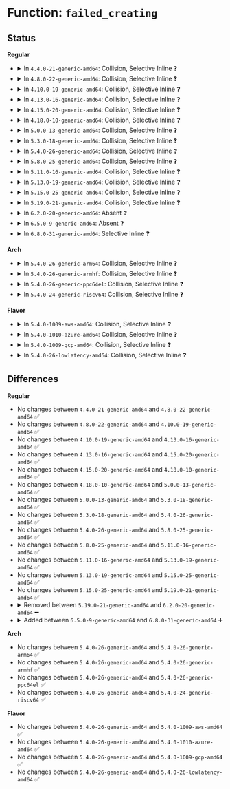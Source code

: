 # Function: <code>failed_creating</code>

## Status
<b>Regular</b>
<ul>
<li>
<details>
<summary>In <code>4.4.0-21-generic-amd64</code>: Collision, Selective Inline ❓</summary>

```c
struct dentry * failed_creating(struct dentry * dentry)
```

```json
{
  "name": "failed_creating",
  "collision_type": "Static-Static Collision",
  "inline_type": "Selective",
  "funcs": [
    {
      "addr": 18446744071582109984,
      "name": "failed_creating",
      "external": false,
      "loc": "fs/debugfs/inode.c:283",
      "file": "fs/debugfs/inode.c",
      "inline": "seen, unknown",
      "caller_inline": [],
      "caller_func": [
        "fs/debugfs/inode.c:debugfs_create_automount",
        "fs/debugfs/inode.c:debugfs_create_symlink",
        "fs/debugfs/inode.c:debugfs_create_dir",
        "fs/debugfs/inode.c:debugfs_create_file"
      ]
    },
    {
      "addr": 18446744071582118893,
      "name": "failed_creating",
      "external": false,
      "loc": "fs/tracefs/inode.c:352",
      "file": "fs/tracefs/inode.c",
      "inline": "not declared, inlined",
      "caller_inline": [
        "fs/tracefs/inode.c:__create_dir",
        "fs/tracefs/inode.c:tracefs_create_file"
      ],
      "caller_func": []
    }
  ],
  "symbols": [
    {
      "addr": 18446744071582109984,
      "name": "failed_creating",
      "section": ".text",
      "bind": "STB_LOCAL",
      "size": 65
    }
  ]
}
```
</details>
</li>
<li>
<details>
<summary>In <code>4.8.0-22-generic-amd64</code>: Collision, Selective Inline ❓</summary>

```c
struct dentry * failed_creating(struct dentry * dentry)
```

```json
{
  "name": "failed_creating",
  "collision_type": "Static-Static Collision",
  "inline_type": "Selective",
  "funcs": [
    {
      "addr": 18446744071582326368,
      "name": "failed_creating",
      "external": false,
      "loc": "fs/debugfs/inode.c:289",
      "file": "fs/debugfs/inode.c",
      "inline": "seen, unknown",
      "caller_inline": [],
      "caller_func": [
        "fs/debugfs/inode.c:debugfs_create_symlink",
        "fs/debugfs/inode.c:debugfs_create_automount",
        "fs/debugfs/inode.c:debugfs_create_dir",
        "fs/debugfs/inode.c:__debugfs_create_file"
      ]
    },
    {
      "addr": 18446744071582337200,
      "name": "failed_creating",
      "external": false,
      "loc": "fs/tracefs/inode.c:352",
      "file": "fs/tracefs/inode.c",
      "inline": "not declared, inlined",
      "caller_inline": [
        "fs/tracefs/inode.c:__create_dir",
        "fs/tracefs/inode.c:tracefs_create_file"
      ],
      "caller_func": []
    }
  ],
  "symbols": [
    {
      "addr": 18446744071582326368,
      "name": "failed_creating",
      "section": ".text",
      "bind": "STB_LOCAL",
      "size": 65
    }
  ]
}
```
</details>
</li>
<li>
<details>
<summary>In <code>4.10.0-19-generic-amd64</code>: Collision, Selective Inline ❓</summary>

```c
struct dentry * failed_creating(struct dentry * dentry)
```

```json
{
  "name": "failed_creating",
  "collision_type": "Static-Static Collision",
  "inline_type": "Selective",
  "funcs": [
    {
      "addr": 18446744071582417184,
      "name": "failed_creating",
      "external": false,
      "loc": "fs/debugfs/inode.c:289",
      "file": "fs/debugfs/inode.c",
      "inline": "seen, unknown",
      "caller_inline": [],
      "caller_func": [
        "fs/debugfs/inode.c:debugfs_create_symlink",
        "fs/debugfs/inode.c:debugfs_create_automount",
        "fs/debugfs/inode.c:debugfs_create_dir",
        "fs/debugfs/inode.c:__debugfs_create_file"
      ]
    },
    {
      "addr": 18446744071582428016,
      "name": "failed_creating",
      "external": false,
      "loc": "fs/tracefs/inode.c:352",
      "file": "fs/tracefs/inode.c",
      "inline": "not declared, inlined",
      "caller_inline": [
        "fs/tracefs/inode.c:__create_dir",
        "fs/tracefs/inode.c:tracefs_create_file"
      ],
      "caller_func": []
    }
  ],
  "symbols": [
    {
      "addr": 18446744071582417184,
      "name": "failed_creating",
      "section": ".text",
      "bind": "STB_LOCAL",
      "size": 65
    }
  ]
}
```
</details>
</li>
<li>
<details>
<summary>In <code>4.13.0-16-generic-amd64</code>: Collision, Selective Inline ❓</summary>

```c
struct dentry * failed_creating(struct dentry * dentry)
```

```json
{
  "name": "failed_creating",
  "collision_type": "Static-Static Collision",
  "inline_type": "Selective",
  "funcs": [
    {
      "addr": 18446744071582500176,
      "name": "failed_creating",
      "external": false,
      "loc": "fs/debugfs/inode.c:323",
      "file": "fs/debugfs/inode.c",
      "inline": "seen, unknown",
      "caller_inline": [],
      "caller_func": [
        "fs/debugfs/inode.c:debugfs_create_symlink",
        "fs/debugfs/inode.c:debugfs_create_automount",
        "fs/debugfs/inode.c:debugfs_create_dir",
        "fs/debugfs/inode.c:__debugfs_create_file"
      ]
    },
    {
      "addr": 18446744071582511552,
      "name": "failed_creating",
      "external": false,
      "loc": "fs/tracefs/inode.c:350",
      "file": "fs/tracefs/inode.c",
      "inline": "not declared, inlined",
      "caller_inline": [
        "fs/tracefs/inode.c:__create_dir",
        "fs/tracefs/inode.c:tracefs_create_file"
      ],
      "caller_func": []
    }
  ],
  "symbols": [
    {
      "addr": 18446744071582500176,
      "name": "failed_creating",
      "section": ".text",
      "bind": "STB_LOCAL",
      "size": 65
    }
  ]
}
```
</details>
</li>
<li>
<details>
<summary>In <code>4.15.0-20-generic-amd64</code>: Collision, Selective Inline ❓</summary>

```c
struct dentry * failed_creating(struct dentry * dentry)
```

```json
{
  "name": "failed_creating",
  "collision_type": "Static-Static Collision",
  "inline_type": "Selective",
  "funcs": [
    {
      "addr": 18446744071582651392,
      "name": "failed_creating",
      "external": false,
      "loc": "fs/debugfs/inode.c:325",
      "file": "fs/debugfs/inode.c",
      "inline": "seen, unknown",
      "caller_inline": [],
      "caller_func": [
        "fs/debugfs/inode.c:debugfs_create_symlink",
        "fs/debugfs/inode.c:debugfs_create_automount",
        "fs/debugfs/inode.c:debugfs_create_dir",
        "fs/debugfs/inode.c:__debugfs_create_file"
      ]
    },
    {
      "addr": 18446744071582663168,
      "name": "failed_creating",
      "external": false,
      "loc": "fs/tracefs/inode.c:350",
      "file": "fs/tracefs/inode.c",
      "inline": "not declared, inlined",
      "caller_inline": [
        "fs/tracefs/inode.c:__create_dir",
        "fs/tracefs/inode.c:tracefs_create_file"
      ],
      "caller_func": []
    }
  ],
  "symbols": [
    {
      "addr": 18446744071582651392,
      "name": "failed_creating",
      "section": ".text",
      "bind": "STB_LOCAL",
      "size": 65
    }
  ]
}
```
</details>
</li>
<li>
<details>
<summary>In <code>4.18.0-10-generic-amd64</code>: Collision, Selective Inline ❓</summary>

```c
struct dentry * failed_creating(struct dentry * dentry)
```

```json
{
  "name": "failed_creating",
  "collision_type": "Static-Static Collision",
  "inline_type": "Selective",
  "funcs": [
    {
      "addr": 18446744071582845584,
      "name": "failed_creating",
      "external": false,
      "loc": "fs/debugfs/inode.c:347",
      "file": "fs/debugfs/inode.c",
      "inline": "seen, unknown",
      "caller_inline": [],
      "caller_func": [
        "fs/debugfs/inode.c:debugfs_create_symlink",
        "fs/debugfs/inode.c:debugfs_create_automount",
        "fs/debugfs/inode.c:debugfs_create_dir",
        "fs/debugfs/inode.c:__debugfs_create_file"
      ]
    },
    {
      "addr": 18446744071582856660,
      "name": "failed_creating",
      "external": false,
      "loc": "fs/tracefs/inode.c:350",
      "file": "fs/tracefs/inode.c",
      "inline": "not declared, inlined",
      "caller_inline": [
        "fs/tracefs/inode.c:__create_dir",
        "fs/tracefs/inode.c:tracefs_create_file"
      ],
      "caller_func": []
    }
  ],
  "symbols": [
    {
      "addr": 18446744071582845584,
      "name": "failed_creating",
      "section": ".text",
      "bind": "STB_LOCAL",
      "size": 65
    }
  ]
}
```
</details>
</li>
<li>
<details>
<summary>In <code>5.0.0-13-generic-amd64</code>: Collision, Selective Inline ❓</summary>

```c
struct dentry * failed_creating(struct dentry * dentry)
```

```json
{
  "name": "failed_creating",
  "collision_type": "Static-Static Collision",
  "inline_type": "Selective",
  "funcs": [
    {
      "addr": 18446744071582953760,
      "name": "failed_creating",
      "external": false,
      "loc": "fs/debugfs/inode.c:347",
      "file": "fs/debugfs/inode.c",
      "inline": "seen, unknown",
      "caller_inline": [],
      "caller_func": [
        "fs/debugfs/inode.c:debugfs_create_symlink",
        "fs/debugfs/inode.c:debugfs_create_automount",
        "fs/debugfs/inode.c:debugfs_create_dir",
        "fs/debugfs/inode.c:__debugfs_create_file"
      ]
    },
    {
      "addr": 18446744071582964932,
      "name": "failed_creating",
      "external": false,
      "loc": "fs/tracefs/inode.c:350",
      "file": "fs/tracefs/inode.c",
      "inline": "not declared, inlined",
      "caller_inline": [
        "fs/tracefs/inode.c:__create_dir",
        "fs/tracefs/inode.c:tracefs_create_file"
      ],
      "caller_func": []
    }
  ],
  "symbols": [
    {
      "addr": 18446744071582953760,
      "name": "failed_creating",
      "section": ".text",
      "bind": "STB_LOCAL",
      "size": 70
    }
  ]
}
```
</details>
</li>
<li>
<details>
<summary>In <code>5.3.0-18-generic-amd64</code>: Collision, Selective Inline ❓</summary>

```c
struct dentry * failed_creating(struct dentry * dentry)
```

```json
{
  "name": "failed_creating",
  "collision_type": "Static-Static Collision",
  "inline_type": "Selective",
  "funcs": [
    {
      "addr": 18446744071583137685,
      "name": "failed_creating",
      "external": false,
      "loc": "fs/debugfs/inode.c:357",
      "file": "fs/debugfs/inode.c",
      "inline": "seen, unknown",
      "caller_inline": [],
      "caller_func": [
        "fs/debugfs/inode.c:debugfs_create_symlink",
        "fs/debugfs/inode.c:debugfs_create_automount",
        "fs/debugfs/inode.c:debugfs_create_dir",
        "fs/debugfs/inode.c:__debugfs_create_file"
      ]
    },
    {
      "addr": 18446744071583145841,
      "name": "failed_creating",
      "external": false,
      "loc": "fs/tracefs/inode.c:346",
      "file": "fs/tracefs/inode.c",
      "inline": "not declared, inlined",
      "caller_inline": [
        "fs/tracefs/inode.c:__create_dir",
        "fs/tracefs/inode.c:tracefs_create_file"
      ],
      "caller_func": []
    }
  ],
  "symbols": [
    {
      "addr": 18446744071583137685,
      "name": "failed_creating",
      "section": ".text",
      "bind": "STB_LOCAL",
      "size": 72
    }
  ]
}
```
</details>
</li>
<li>
<details>
<summary>In <code>5.4.0-26-generic-amd64</code>: Collision, Selective Inline ❓</summary>

```c
struct dentry * failed_creating(struct dentry * dentry)
```

```json
{
  "name": "failed_creating",
  "collision_type": "Static-Static Collision",
  "inline_type": "Selective",
  "funcs": [
    {
      "addr": 18446744071583243861,
      "name": "failed_creating",
      "external": false,
      "loc": "fs/debugfs/inode.c:359",
      "file": "fs/debugfs/inode.c",
      "inline": "seen, unknown",
      "caller_inline": [],
      "caller_func": [
        "fs/debugfs/inode.c:debugfs_create_symlink",
        "fs/debugfs/inode.c:debugfs_create_automount",
        "fs/debugfs/inode.c:debugfs_create_dir",
        "fs/debugfs/inode.c:__debugfs_create_file"
      ]
    },
    {
      "addr": 18446744071583251905,
      "name": "failed_creating",
      "external": false,
      "loc": "fs/tracefs/inode.c:347",
      "file": "fs/tracefs/inode.c",
      "inline": "not declared, inlined",
      "caller_inline": [
        "fs/tracefs/inode.c:__create_dir",
        "fs/tracefs/inode.c:tracefs_create_file"
      ],
      "caller_func": []
    }
  ],
  "symbols": [
    {
      "addr": 18446744071583243861,
      "name": "failed_creating",
      "section": ".text",
      "bind": "STB_LOCAL",
      "size": 72
    }
  ]
}
```
</details>
</li>
<li>
<details>
<summary>In <code>5.8.0-25-generic-amd64</code>: Collision, Selective Inline ❓</summary>

```c
struct dentry * failed_creating(struct dentry * dentry)
```

```json
{
  "name": "failed_creating",
  "collision_type": "Static-Static Collision",
  "inline_type": "Selective",
  "funcs": [
    {
      "addr": 18446744071583570573,
      "name": "failed_creating",
      "external": false,
      "loc": "fs/debugfs/inode.c:358",
      "file": "fs/debugfs/inode.c",
      "inline": "seen, unknown",
      "caller_inline": [],
      "caller_func": [
        "fs/debugfs/inode.c:debugfs_create_symlink",
        "fs/debugfs/inode.c:debugfs_create_automount",
        "fs/debugfs/inode.c:debugfs_create_dir",
        "fs/debugfs/inode.c:__debugfs_create_file"
      ]
    },
    {
      "addr": 18446744071583578881,
      "name": "failed_creating",
      "external": false,
      "loc": "fs/tracefs/inode.c:350",
      "file": "fs/tracefs/inode.c",
      "inline": "not declared, inlined",
      "caller_inline": [
        "fs/tracefs/inode.c:__create_dir",
        "fs/tracefs/inode.c:tracefs_create_file"
      ],
      "caller_func": []
    }
  ],
  "symbols": [
    {
      "addr": 18446744071583570573,
      "name": "failed_creating",
      "section": ".text",
      "bind": "STB_LOCAL",
      "size": 72
    }
  ]
}
```
</details>
</li>
<li>
<details>
<summary>In <code>5.11.0-16-generic-amd64</code>: Collision, Selective Inline ❓</summary>

```c
struct dentry * failed_creating(struct dentry * dentry)
```

```json
{
  "name": "failed_creating",
  "collision_type": "Static-Static Collision",
  "inline_type": "Selective",
  "funcs": [
    {
      "addr": 18446744071583690732,
      "name": "failed_creating",
      "external": false,
      "loc": "fs/debugfs/inode.c:368",
      "file": "fs/debugfs/inode.c",
      "inline": "not declared, inlined",
      "caller_inline": [
        "fs/debugfs/inode.c:debugfs_create_automount",
        "fs/debugfs/inode.c:debugfs_create_dir",
        "fs/debugfs/inode.c:__debugfs_create_file"
      ],
      "caller_func": [
        "fs/debugfs/inode.c:debugfs_create_symlink",
        "fs/debugfs/inode.c:debugfs_create_automount",
        "fs/debugfs/inode.c:debugfs_create_dir",
        "fs/debugfs/inode.c:__debugfs_create_file"
      ]
    },
    {
      "addr": 18446744071583699303,
      "name": "failed_creating",
      "external": false,
      "loc": "fs/tracefs/inode.c:350",
      "file": "fs/tracefs/inode.c",
      "inline": "not declared, inlined",
      "caller_inline": [
        "fs/tracefs/inode.c:__create_dir",
        "fs/tracefs/inode.c:tracefs_create_file"
      ],
      "caller_func": []
    }
  ],
  "symbols": [
    {
      "addr": 18446744071583687920,
      "name": "failed_creating",
      "section": ".text",
      "bind": "STB_LOCAL",
      "size": 74
    }
  ]
}
```
</details>
</li>
<li>
<details>
<summary>In <code>5.13.0-19-generic-amd64</code>: Collision, Selective Inline ❓</summary>

```c
struct dentry * failed_creating(struct dentry * dentry)
```

```json
{
  "name": "failed_creating",
  "collision_type": "Static-Static Collision",
  "inline_type": "Selective",
  "funcs": [
    {
      "addr": 18446744071583715276,
      "name": "failed_creating",
      "external": false,
      "loc": "fs/debugfs/inode.c:372",
      "file": "fs/debugfs/inode.c",
      "inline": "not declared, inlined",
      "caller_inline": [
        "fs/debugfs/inode.c:debugfs_create_automount",
        "fs/debugfs/inode.c:debugfs_create_dir",
        "fs/debugfs/inode.c:__debugfs_create_file"
      ],
      "caller_func": [
        "fs/debugfs/inode.c:debugfs_create_symlink",
        "fs/debugfs/inode.c:debugfs_create_automount",
        "fs/debugfs/inode.c:debugfs_create_dir",
        "fs/debugfs/inode.c:__debugfs_create_file"
      ]
    },
    {
      "addr": 18446744071583724183,
      "name": "failed_creating",
      "external": false,
      "loc": "fs/tracefs/inode.c:352",
      "file": "fs/tracefs/inode.c",
      "inline": "not declared, inlined",
      "caller_inline": [
        "fs/tracefs/inode.c:__create_dir",
        "fs/tracefs/inode.c:tracefs_create_file"
      ],
      "caller_func": []
    }
  ],
  "symbols": [
    {
      "addr": 18446744071583712448,
      "name": "failed_creating",
      "section": ".text",
      "bind": "STB_LOCAL",
      "size": 74
    }
  ]
}
```
</details>
</li>
<li>
<details>
<summary>In <code>5.15.0-25-generic-amd64</code>: Collision, Selective Inline ❓</summary>

```c
struct dentry * failed_creating(struct dentry * dentry)
```

```json
{
  "name": "failed_creating",
  "collision_type": "Static-Static Collision",
  "inline_type": "Selective",
  "funcs": [
    {
      "addr": 18446744071584076024,
      "name": "failed_creating",
      "external": false,
      "loc": "fs/debugfs/inode.c:372",
      "file": "fs/debugfs/inode.c",
      "inline": "not declared, inlined",
      "caller_inline": [
        "fs/debugfs/inode.c:debugfs_create_automount",
        "fs/debugfs/inode.c:debugfs_create_dir",
        "fs/debugfs/inode.c:__debugfs_create_file"
      ],
      "caller_func": [
        "fs/debugfs/inode.c:debugfs_create_symlink",
        "fs/debugfs/inode.c:debugfs_create_automount",
        "fs/debugfs/inode.c:debugfs_create_dir",
        "fs/debugfs/inode.c:__debugfs_create_file"
      ]
    },
    {
      "addr": 18446744071584084825,
      "name": "failed_creating",
      "external": false,
      "loc": "fs/tracefs/inode.c:425",
      "file": "fs/tracefs/inode.c",
      "inline": "not declared, inlined",
      "caller_inline": [
        "fs/tracefs/inode.c:__create_dir",
        "fs/tracefs/inode.c:tracefs_create_file"
      ],
      "caller_func": []
    }
  ],
  "symbols": [
    {
      "addr": 18446744071584073024,
      "name": "failed_creating",
      "section": ".text",
      "bind": "STB_LOCAL",
      "size": 74
    }
  ]
}
```
</details>
</li>
<li>
<details>
<summary>In <code>5.19.0-21-generic-amd64</code>: Collision, Selective Inline ❓</summary>

```c
struct dentry * failed_creating(struct dentry * dentry)
```

```json
{
  "name": "failed_creating",
  "collision_type": "Static-Static Collision",
  "inline_type": "Selective",
  "funcs": [
    {
      "addr": 18446744071584667969,
      "name": "failed_creating",
      "external": false,
      "loc": "fs/debugfs/inode.c:372",
      "file": "fs/debugfs/inode.c",
      "inline": "not declared, inlined",
      "caller_inline": [
        "fs/debugfs/inode.c:debugfs_create_automount",
        "fs/debugfs/inode.c:debugfs_create_dir",
        "fs/debugfs/inode.c:__debugfs_create_file"
      ],
      "caller_func": [
        "fs/debugfs/inode.c:debugfs_create_symlink",
        "fs/debugfs/inode.c:debugfs_create_automount",
        "fs/debugfs/inode.c:debugfs_create_dir",
        "fs/debugfs/inode.c:__debugfs_create_file"
      ]
    },
    {
      "addr": 18446744071584679452,
      "name": "failed_creating",
      "external": false,
      "loc": "fs/tracefs/inode.c:425",
      "file": "fs/tracefs/inode.c",
      "inline": "not declared, inlined",
      "caller_inline": [
        "fs/tracefs/inode.c:__create_dir",
        "fs/tracefs/inode.c:tracefs_create_file"
      ],
      "caller_func": []
    }
  ],
  "symbols": [
    {
      "addr": 18446744071584664576,
      "name": "failed_creating",
      "section": ".text",
      "bind": "STB_LOCAL",
      "size": 81
    }
  ]
}
```
</details>
</li>
<li>
<details>
<summary>In <code>6.2.0-20-generic-amd64</code>: Absent ❓</summary>

```json
{
  "name": "failed_creating",
  "collision_type": "Static-Static Collision",
  "inline_type": "Full",
  "funcs": [
    {
      "addr": 18446744071585350805,
      "name": "failed_creating",
      "external": false,
      "loc": "fs/debugfs/inode.c:395",
      "file": "fs/debugfs/inode.c",
      "inline": "not declared, inlined",
      "caller_inline": [
        "fs/debugfs/inode.c:debugfs_create_symlink",
        "fs/debugfs/inode.c:debugfs_create_automount",
        "fs/debugfs/inode.c:debugfs_create_automount",
        "fs/debugfs/inode.c:debugfs_create_dir",
        "fs/debugfs/inode.c:debugfs_create_dir",
        "fs/debugfs/inode.c:__debugfs_create_file",
        "fs/debugfs/inode.c:__debugfs_create_file"
      ],
      "caller_func": []
    },
    {
      "addr": 18446744071585364636,
      "name": "failed_creating",
      "external": false,
      "loc": "fs/tracefs/inode.c:440",
      "file": "fs/tracefs/inode.c",
      "inline": "not declared, inlined",
      "caller_inline": [
        "fs/tracefs/inode.c:__create_dir",
        "fs/tracefs/inode.c:tracefs_create_file"
      ],
      "caller_func": []
    }
  ],
  "symbols": []
}
```
</details>
</li>
<li>
<details>
<summary>In <code>6.5.0-9-generic-amd64</code>: Absent ❓</summary>

```json
{
  "name": "failed_creating",
  "collision_type": "Static-Static Collision",
  "inline_type": "Full",
  "funcs": [
    {
      "addr": 18446744071585580965,
      "name": "failed_creating",
      "external": false,
      "loc": "fs/debugfs/inode.c:395",
      "file": "fs/debugfs/inode.c",
      "inline": "not declared, inlined",
      "caller_inline": [
        "fs/debugfs/inode.c:debugfs_create_symlink",
        "fs/debugfs/inode.c:debugfs_create_automount",
        "fs/debugfs/inode.c:debugfs_create_automount",
        "fs/debugfs/inode.c:debugfs_create_dir",
        "fs/debugfs/inode.c:debugfs_create_dir",
        "fs/debugfs/inode.c:__debugfs_create_file",
        "fs/debugfs/inode.c:__debugfs_create_file"
      ],
      "caller_func": []
    },
    {
      "addr": 18446744071585595036,
      "name": "failed_creating",
      "external": false,
      "loc": "fs/tracefs/inode.c:440",
      "file": "fs/tracefs/inode.c",
      "inline": "not declared, inlined",
      "caller_inline": [
        "fs/tracefs/inode.c:__create_dir",
        "fs/tracefs/inode.c:tracefs_create_file"
      ],
      "caller_func": []
    }
  ],
  "symbols": []
}
```
</details>
</li>
<li>
<details>
<summary>In <code>6.8.0-31-generic-amd64</code>: Selective Inline ❓</summary>

```c
struct dentry * failed_creating(struct dentry * dentry)
```

```json
{
  "name": "failed_creating",
  "collision_type": "Unique Static",
  "inline_type": "Selective",
  "funcs": [
    {
      "addr": 18446744071585818935,
      "name": "failed_creating",
      "external": false,
      "loc": "fs/debugfs/inode.c:402",
      "file": "fs/debugfs/inode.c",
      "inline": "not declared, inlined",
      "caller_inline": [
        "fs/debugfs/inode.c:debugfs_create_symlink",
        "fs/debugfs/inode.c:debugfs_create_automount",
        "fs/debugfs/inode.c:debugfs_create_automount",
        "fs/debugfs/inode.c:debugfs_create_dir",
        "fs/debugfs/inode.c:debugfs_create_dir",
        "fs/debugfs/inode.c:__debugfs_create_file",
        "fs/debugfs/inode.c:__debugfs_create_file"
      ],
      "caller_func": [
        "fs/debugfs/inode.c:debugfs_create_automount"
      ]
    }
  ],
  "symbols": [
    {
      "addr": 18446744071585815648,
      "name": "failed_creating",
      "section": ".text",
      "bind": "STB_LOCAL",
      "size": 81
    }
  ]
}
```
</details>
</li>
</ul>
<b>Arch</b>
<ul>
<li>
<details>
<summary>In <code>5.4.0-26-generic-arm64</code>: Collision, Selective Inline ❓</summary>

```c
struct dentry * failed_creating(struct dentry * dentry)
```

```json
{
  "name": "failed_creating",
  "collision_type": "Static-Static Collision",
  "inline_type": "Selective",
  "funcs": [
    {
      "addr": 18446603336494967920,
      "name": "failed_creating",
      "external": false,
      "loc": "fs/debugfs/inode.c:359",
      "file": "fs/debugfs/inode.c",
      "inline": "seen, unknown",
      "caller_inline": [],
      "caller_func": [
        "fs/debugfs/inode.c:debugfs_create_symlink",
        "fs/debugfs/inode.c:debugfs_create_automount",
        "fs/debugfs/inode.c:debugfs_create_dir",
        "fs/debugfs/inode.c:__debugfs_create_file"
      ]
    },
    {
      "addr": 18446603336494979196,
      "name": "failed_creating",
      "external": false,
      "loc": "fs/tracefs/inode.c:347",
      "file": "fs/tracefs/inode.c",
      "inline": "not declared, inlined",
      "caller_inline": [
        "fs/tracefs/inode.c:__create_dir",
        "fs/tracefs/inode.c:tracefs_create_file"
      ],
      "caller_func": []
    }
  ],
  "symbols": [
    {
      "addr": 18446603336494967920,
      "name": "failed_creating",
      "section": ".text",
      "bind": "STB_LOCAL",
      "size": 84
    }
  ]
}
```
</details>
</li>
<li>
<details>
<summary>In <code>5.4.0-26-generic-armhf</code>: Collision, Selective Inline ❓</summary>

```c
struct dentry * failed_creating(struct dentry * dentry)
```

```json
{
  "name": "failed_creating",
  "collision_type": "Static-Static Collision",
  "inline_type": "Selective",
  "funcs": [
    {
      "addr": 3228375444,
      "name": "failed_creating",
      "external": false,
      "loc": "fs/debugfs/inode.c:359",
      "file": "fs/debugfs/inode.c",
      "inline": "seen, unknown",
      "caller_inline": [],
      "caller_func": [
        "fs/debugfs/inode.c:debugfs_create_symlink",
        "fs/debugfs/inode.c:debugfs_create_automount",
        "fs/debugfs/inode.c:debugfs_create_dir",
        "fs/debugfs/inode.c:__debugfs_create_file"
      ]
    },
    {
      "addr": 3228385180,
      "name": "failed_creating",
      "external": false,
      "loc": "fs/tracefs/inode.c:347",
      "file": "fs/tracefs/inode.c",
      "inline": "not declared, inlined",
      "caller_inline": [
        "fs/tracefs/inode.c:__create_dir",
        "fs/tracefs/inode.c:tracefs_create_file"
      ],
      "caller_func": []
    }
  ],
  "symbols": [
    {
      "addr": 3228375444,
      "name": "failed_creating",
      "section": ".text",
      "bind": "STB_LOCAL",
      "size": 76
    }
  ]
}
```
</details>
</li>
<li>
<details>
<summary>In <code>5.4.0-26-generic-ppc64el</code>: Collision, Selective Inline ❓</summary>

```c
struct dentry * failed_creating(struct dentry * dentry)
```

```json
{
  "name": "failed_creating",
  "collision_type": "Static-Static Collision",
  "inline_type": "Selective",
  "funcs": [
    {
      "addr": 13835058055288847452,
      "name": "failed_creating",
      "external": false,
      "loc": "fs/debugfs/inode.c:359",
      "file": "fs/debugfs/inode.c",
      "inline": "seen, unknown",
      "caller_inline": [],
      "caller_func": [
        "fs/debugfs/inode.c:debugfs_create_symlink",
        "fs/debugfs/inode.c:debugfs_create_automount",
        "fs/debugfs/inode.c:debugfs_create_dir",
        "fs/debugfs/inode.c:__debugfs_create_file"
      ]
    },
    {
      "addr": 13835058055288860448,
      "name": "failed_creating",
      "external": false,
      "loc": "fs/tracefs/inode.c:347",
      "file": "fs/tracefs/inode.c",
      "inline": "not declared, inlined",
      "caller_inline": [
        "fs/tracefs/inode.c:__create_dir",
        "fs/tracefs/inode.c:tracefs_create_file"
      ],
      "caller_func": []
    }
  ],
  "symbols": [
    {
      "addr": 13835058055288847452,
      "name": "failed_creating",
      "section": ".text",
      "bind": "STB_LOCAL",
      "size": 116
    }
  ]
}
```
</details>
</li>
<li>
<details>
<summary>In <code>5.4.0-24-generic-riscv64</code>: Collision, Selective Inline ❓</summary>

```c
struct dentry * failed_creating(struct dentry * dentry)
```

```json
{
  "name": "failed_creating",
  "collision_type": "Static-Static Collision",
  "inline_type": "Selective",
  "funcs": [
    {
      "addr": 18446743936274268880,
      "name": "failed_creating",
      "external": false,
      "loc": "fs/debugfs/inode.c:359",
      "file": "fs/debugfs/inode.c",
      "inline": "seen, unknown",
      "caller_inline": [],
      "caller_func": [
        "fs/debugfs/inode.c:debugfs_create_symlink",
        "fs/debugfs/inode.c:debugfs_create_automount",
        "fs/debugfs/inode.c:debugfs_create_dir",
        "fs/debugfs/inode.c:__debugfs_create_file"
      ]
    },
    {
      "addr": 18446743936274279306,
      "name": "failed_creating",
      "external": false,
      "loc": "fs/tracefs/inode.c:347",
      "file": "fs/tracefs/inode.c",
      "inline": "not declared, inlined",
      "caller_inline": [
        "fs/tracefs/inode.c:__create_dir",
        "fs/tracefs/inode.c:tracefs_create_file"
      ],
      "caller_func": []
    }
  ],
  "symbols": [
    {
      "addr": 18446743936274268880,
      "name": "failed_creating",
      "section": ".text",
      "bind": "STB_LOCAL",
      "size": 84
    }
  ]
}
```
</details>
</li>
</ul>
<b>Flavor</b>
<ul>
<li>
<details>
<summary>In <code>5.4.0-1009-aws-amd64</code>: Collision, Selective Inline ❓</summary>

```c
struct dentry * failed_creating(struct dentry * dentry)
```

```json
{
  "name": "failed_creating",
  "collision_type": "Static-Static Collision",
  "inline_type": "Selective",
  "funcs": [
    {
      "addr": 18446744071583212597,
      "name": "failed_creating",
      "external": false,
      "loc": "fs/debugfs/inode.c:359",
      "file": "fs/debugfs/inode.c",
      "inline": "seen, unknown",
      "caller_inline": [],
      "caller_func": [
        "fs/debugfs/inode.c:debugfs_create_symlink",
        "fs/debugfs/inode.c:debugfs_create_automount",
        "fs/debugfs/inode.c:debugfs_create_dir",
        "fs/debugfs/inode.c:__debugfs_create_file"
      ]
    },
    {
      "addr": 18446744071583220641,
      "name": "failed_creating",
      "external": false,
      "loc": "fs/tracefs/inode.c:347",
      "file": "fs/tracefs/inode.c",
      "inline": "not declared, inlined",
      "caller_inline": [
        "fs/tracefs/inode.c:__create_dir",
        "fs/tracefs/inode.c:tracefs_create_file"
      ],
      "caller_func": []
    }
  ],
  "symbols": [
    {
      "addr": 18446744071583212597,
      "name": "failed_creating",
      "section": ".text",
      "bind": "STB_LOCAL",
      "size": 72
    }
  ]
}
```
</details>
</li>
<li>
<details>
<summary>In <code>5.4.0-1010-azure-amd64</code>: Collision, Selective Inline ❓</summary>

```c
struct dentry * failed_creating(struct dentry * dentry)
```

```json
{
  "name": "failed_creating",
  "collision_type": "Static-Static Collision",
  "inline_type": "Selective",
  "funcs": [
    {
      "addr": 18446744071583149749,
      "name": "failed_creating",
      "external": false,
      "loc": "fs/debugfs/inode.c:359",
      "file": "fs/debugfs/inode.c",
      "inline": "seen, unknown",
      "caller_inline": [],
      "caller_func": [
        "fs/debugfs/inode.c:debugfs_create_symlink",
        "fs/debugfs/inode.c:debugfs_create_automount",
        "fs/debugfs/inode.c:debugfs_create_dir",
        "fs/debugfs/inode.c:__debugfs_create_file"
      ]
    },
    {
      "addr": 18446744071583157793,
      "name": "failed_creating",
      "external": false,
      "loc": "fs/tracefs/inode.c:347",
      "file": "fs/tracefs/inode.c",
      "inline": "not declared, inlined",
      "caller_inline": [
        "fs/tracefs/inode.c:__create_dir",
        "fs/tracefs/inode.c:tracefs_create_file"
      ],
      "caller_func": []
    }
  ],
  "symbols": [
    {
      "addr": 18446744071583149749,
      "name": "failed_creating",
      "section": ".text",
      "bind": "STB_LOCAL",
      "size": 72
    }
  ]
}
```
</details>
</li>
<li>
<details>
<summary>In <code>5.4.0-1009-gcp-amd64</code>: Collision, Selective Inline ❓</summary>

```c
struct dentry * failed_creating(struct dentry * dentry)
```

```json
{
  "name": "failed_creating",
  "collision_type": "Static-Static Collision",
  "inline_type": "Selective",
  "funcs": [
    {
      "addr": 18446744071583196629,
      "name": "failed_creating",
      "external": false,
      "loc": "fs/debugfs/inode.c:359",
      "file": "fs/debugfs/inode.c",
      "inline": "seen, unknown",
      "caller_inline": [],
      "caller_func": [
        "fs/debugfs/inode.c:debugfs_create_symlink",
        "fs/debugfs/inode.c:debugfs_create_automount",
        "fs/debugfs/inode.c:debugfs_create_dir",
        "fs/debugfs/inode.c:__debugfs_create_file"
      ]
    },
    {
      "addr": 18446744071583204673,
      "name": "failed_creating",
      "external": false,
      "loc": "fs/tracefs/inode.c:347",
      "file": "fs/tracefs/inode.c",
      "inline": "not declared, inlined",
      "caller_inline": [
        "fs/tracefs/inode.c:__create_dir",
        "fs/tracefs/inode.c:tracefs_create_file"
      ],
      "caller_func": []
    }
  ],
  "symbols": [
    {
      "addr": 18446744071583196629,
      "name": "failed_creating",
      "section": ".text",
      "bind": "STB_LOCAL",
      "size": 72
    }
  ]
}
```
</details>
</li>
<li>
<details>
<summary>In <code>5.4.0-26-lowlatency-amd64</code>: Collision, Selective Inline ❓</summary>

```c
struct dentry * failed_creating(struct dentry * dentry)
```

```json
{
  "name": "failed_creating",
  "collision_type": "Static-Static Collision",
  "inline_type": "Selective",
  "funcs": [
    {
      "addr": 18446744071583290517,
      "name": "failed_creating",
      "external": false,
      "loc": "fs/debugfs/inode.c:359",
      "file": "fs/debugfs/inode.c",
      "inline": "seen, unknown",
      "caller_inline": [],
      "caller_func": [
        "fs/debugfs/inode.c:debugfs_create_symlink",
        "fs/debugfs/inode.c:debugfs_create_automount",
        "fs/debugfs/inode.c:debugfs_create_dir",
        "fs/debugfs/inode.c:__debugfs_create_file"
      ]
    },
    {
      "addr": 18446744071583298561,
      "name": "failed_creating",
      "external": false,
      "loc": "fs/tracefs/inode.c:347",
      "file": "fs/tracefs/inode.c",
      "inline": "not declared, inlined",
      "caller_inline": [
        "fs/tracefs/inode.c:__create_dir",
        "fs/tracefs/inode.c:tracefs_create_file"
      ],
      "caller_func": []
    }
  ],
  "symbols": [
    {
      "addr": 18446744071583290517,
      "name": "failed_creating",
      "section": ".text",
      "bind": "STB_LOCAL",
      "size": 72
    }
  ]
}
```
</details>
</li>
</ul>

## Differences
<b>Regular</b>
<ul>
<li>
No changes between <code>4.4.0-21-generic-amd64</code> and <code>4.8.0-22-generic-amd64</code> ✅
</li>
<li>
No changes between <code>4.8.0-22-generic-amd64</code> and <code>4.10.0-19-generic-amd64</code> ✅
</li>
<li>
No changes between <code>4.10.0-19-generic-amd64</code> and <code>4.13.0-16-generic-amd64</code> ✅
</li>
<li>
No changes between <code>4.13.0-16-generic-amd64</code> and <code>4.15.0-20-generic-amd64</code> ✅
</li>
<li>
No changes between <code>4.15.0-20-generic-amd64</code> and <code>4.18.0-10-generic-amd64</code> ✅
</li>
<li>
No changes between <code>4.18.0-10-generic-amd64</code> and <code>5.0.0-13-generic-amd64</code> ✅
</li>
<li>
No changes between <code>5.0.0-13-generic-amd64</code> and <code>5.3.0-18-generic-amd64</code> ✅
</li>
<li>
No changes between <code>5.3.0-18-generic-amd64</code> and <code>5.4.0-26-generic-amd64</code> ✅
</li>
<li>
No changes between <code>5.4.0-26-generic-amd64</code> and <code>5.8.0-25-generic-amd64</code> ✅
</li>
<li>
No changes between <code>5.8.0-25-generic-amd64</code> and <code>5.11.0-16-generic-amd64</code> ✅
</li>
<li>
No changes between <code>5.11.0-16-generic-amd64</code> and <code>5.13.0-19-generic-amd64</code> ✅
</li>
<li>
No changes between <code>5.13.0-19-generic-amd64</code> and <code>5.15.0-25-generic-amd64</code> ✅
</li>
<li>
No changes between <code>5.15.0-25-generic-amd64</code> and <code>5.19.0-21-generic-amd64</code> ✅
</li>
<li>
<details>
<summary>Removed between <code>5.19.0-21-generic-amd64</code> and <code>6.2.0-20-generic-amd64</code> ➖</summary>

```c
struct dentry * failed_creating(struct dentry * dentry)
```
</details>
</li>
<li>
<details>
<summary>Added between <code>6.5.0-9-generic-amd64</code> and <code>6.8.0-31-generic-amd64</code> ➕</summary>

```c
struct dentry * failed_creating(struct dentry * dentry)
```
</details>
</li>
</ul>
<b>Arch</b>
<ul>
<li>
No changes between <code>5.4.0-26-generic-amd64</code> and <code>5.4.0-26-generic-arm64</code> ✅
</li>
<li>
No changes between <code>5.4.0-26-generic-amd64</code> and <code>5.4.0-26-generic-armhf</code> ✅
</li>
<li>
No changes between <code>5.4.0-26-generic-amd64</code> and <code>5.4.0-26-generic-ppc64el</code> ✅
</li>
<li>
No changes between <code>5.4.0-26-generic-amd64</code> and <code>5.4.0-24-generic-riscv64</code> ✅
</li>
</ul>
<b>Flavor</b>
<ul>
<li>
No changes between <code>5.4.0-26-generic-amd64</code> and <code>5.4.0-1009-aws-amd64</code> ✅
</li>
<li>
No changes between <code>5.4.0-26-generic-amd64</code> and <code>5.4.0-1010-azure-amd64</code> ✅
</li>
<li>
No changes between <code>5.4.0-26-generic-amd64</code> and <code>5.4.0-1009-gcp-amd64</code> ✅
</li>
<li>
No changes between <code>5.4.0-26-generic-amd64</code> and <code>5.4.0-26-lowlatency-amd64</code> ✅
</li>
</ul>
